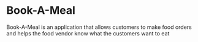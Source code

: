 # Book-A-Meal
Book-A-Meal is an application that allows customers to make food orders and helps the food vendor know what the customers want to eat
